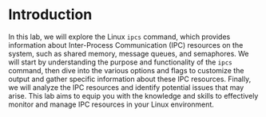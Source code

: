 # Introduction

In this lab, we will explore the Linux `ipcs` command, which provides information about Inter-Process Communication (IPC) resources on the system, such as shared memory, message queues, and semaphores. We will start by understanding the purpose and functionality of the `ipcs` command, then dive into the various options and flags to customize the output and gather specific information about these IPC resources. Finally, we will analyze the IPC resources and identify potential issues that may arise. This lab aims to equip you with the knowledge and skills to effectively monitor and manage IPC resources in your Linux environment.
